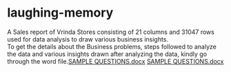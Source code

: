# laughing-memory
A Sales report of Vrinda Stores consisting of 21 columns and 31047 rows used for data analysis to draw various business insights.  
To get the details about the Business problems, steps followed to analyze the data and various insights drawn after analyzing the data, kindly go through the word file.[SAMPLE QUESTIONS.docx](https://github.com/analyst-pratosh/laughing-memory/files/11373676/SAMPLE.QUESTIONS.docx)
[SAMPLE QUESTIONS.docx](https://github.com/analyst-pratosh/laughing-memory/files/11373679/SAMPLE.QUESTIONS.docx)
